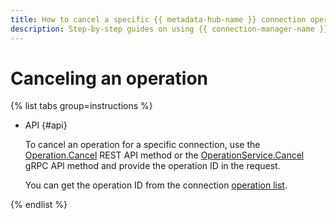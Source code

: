 ```yaml
---
title: How to cancel a specific {{ metadata-hub-name }} connection operation. Step-by-step guides
description: Step-by-step guides on using {{ connection-manager-name }} in {{ yandex-cloud }}. In this tutorial, you will learn how to cancel a specific connection operation.
---
```


# Canceling an operation

{% list tabs group=instructions %}

- API {#api}

  To cancel an operation for a specific connection, use the [Operation.Cancel](../connection-manager/api-ref/Operation/cancel.md) REST API method or the [OperationService.Cancel](../connection-manager/api-ref/grpc/Operation/cancel.md) gRPC API method and provide the operation ID in the request.

  You can get the operation ID from the connection [operation list](operation-connection.md#operations-list).

{% endlist %}